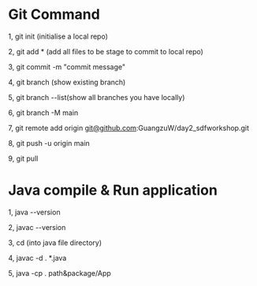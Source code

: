 # Git Command
1, git init (initialise a local repo)

2, git add * (add all files to be stage to commit to local repo)

3, git commit -m "commit message"

4, git branch (show existing branch)

5, git branch --list(show all branches you have locally)

6, git branch -M main

7, git remote add origin git@github.com:GuangzuW/day2_sdfworkshop.git

8, git push -u origin main

9, git pull

# Java compile & Run application
1, java --version

2, javac --version

3, cd (into java file directory)

4, javac -d . *.java

5, java -cp . path&package/App
